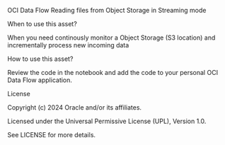 OCI Data Flow Reading files from Object Storage in Streaming mode

When to use this asset?

When you need continously monitor a Object Storage (S3 location) and incrementally process new incoming data

How to use this asset?

Review the code in the notebook and add the code to your personal OCI Data Flow application.

License

Copyright (c) 2024 Oracle and/or its affiliates.

Licensed under the Universal Permissive License (UPL), Version 1.0.

See LICENSE for more details.

